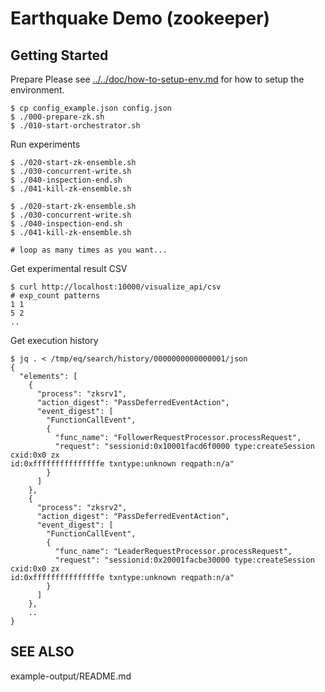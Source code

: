 # Earthquake Demo (zookeeper)

## Getting Started
Prepare
Please see [../../doc/how-to-setup-env.md](../../doc/how-to-setup-env.md) for how to setup the environment.

    $ cp config_example.json config.json
    $ ./000-prepare-zk.sh
    $ ./010-start-orchestrator.sh


Run experiments

    $ ./020-start-zk-ensemble.sh
    $ ./030-concurrent-write.sh
    $ ./040-inspection-end.sh
    $ ./041-kill-zk-ensemble.sh

    $ ./020-start-zk-ensemble.sh
    $ ./030-concurrent-write.sh
    $ ./040-inspection-end.sh
    $ ./041-kill-zk-ensemble.sh

    # loop as many times as you want...


Get experimental result CSV

    $ curl http://localhost:10000/visualize_api/csv
    # exp_count	patterns
    1 1
    5 2
    ..

Get execution history

    $ jq . < /tmp/eq/search/history/0000000000000001/json
    {
      "elements": [
        {
          "process": "zksrv1",
          "action_digest": "PassDeferredEventAction",
          "event_digest": [
            "FunctionCallEvent",
            {
              "func_name": "FollowerRequestProcessor.processRequest",
              "request": "sessionid:0x10001facd6f0000 type:createSession cxid:0x0 zx
    id:0xfffffffffffffffe txntype:unknown reqpath:n/a"
            }
          ]
        },
        {
          "process": "zksrv2",
          "action_digest": "PassDeferredEventAction",
          "event_digest": [
            "FunctionCallEvent",
            {
              "func_name": "LeaderRequestProcessor.processRequest",
              "request": "sessionid:0x20001facbe30000 type:createSession cxid:0x0 zx
    id:0xfffffffffffffffe txntype:unknown reqpath:n/a"
            }
          ]
        },
        ..
    }
    


## SEE ALSO
example-output/README.md    
